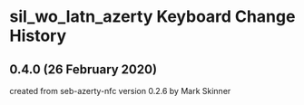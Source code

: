 sil_wo_latn_azerty Keyboard Change History
==========================================

0.4.0 (26 February 2020)
------------------------
created from seb-azerty-nfc version 0.2.6 by Mark Skinner